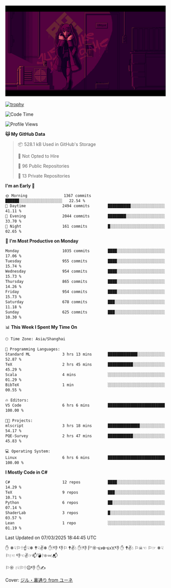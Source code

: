 ![](imgs/main.png)

[![trophy](https://github-profile-trophy.vercel.app/?username=NeilKleistGao&theme=dracula)](https://github.com/ryo-ma/github-profile-trophy)

<!--START_SECTION:waka-->
![Code Time](http://img.shields.io/badge/Code%20Time-1%2C651%20hrs%2036%20mins-blue)

![Profile Views](http://img.shields.io/badge/Profile%20Views-0-blue)

**🐱 My GitHub Data** 

> 📦 528.1 kB Used in GitHub's Storage 
 > 
> 🚫 Not Opted to Hire
 > 
> 📜 96 Public Repositories 
 > 
> 🔑 13 Private Repositories 
 > 
**I'm an Early 🐤** 

```text
🌞 Morning                1367 commits        ██████░░░░░░░░░░░░░░░░░░░   22.54 % 
🌆 Daytime                2494 commits        ██████████░░░░░░░░░░░░░░░   41.11 % 
🌃 Evening                2044 commits        ████████░░░░░░░░░░░░░░░░░   33.70 % 
🌙 Night                  161 commits         █░░░░░░░░░░░░░░░░░░░░░░░░   02.65 % 
```
📅 **I'm Most Productive on Monday** 

```text
Monday                   1035 commits        ████░░░░░░░░░░░░░░░░░░░░░   17.06 % 
Tuesday                  955 commits         ████░░░░░░░░░░░░░░░░░░░░░   15.74 % 
Wednesday                954 commits         ████░░░░░░░░░░░░░░░░░░░░░   15.73 % 
Thursday                 865 commits         ████░░░░░░░░░░░░░░░░░░░░░   14.26 % 
Friday                   954 commits         ████░░░░░░░░░░░░░░░░░░░░░   15.73 % 
Saturday                 678 commits         ███░░░░░░░░░░░░░░░░░░░░░░   11.18 % 
Sunday                   625 commits         ███░░░░░░░░░░░░░░░░░░░░░░   10.30 % 
```


📊 **This Week I Spent My Time On** 

```text
🕑︎ Time Zone: Asia/Shanghai

💬 Programming Languages: 
Standard ML              3 hrs 13 mins       █████████████░░░░░░░░░░░░   52.87 % 
TeX                      2 hrs 45 mins       ███████████░░░░░░░░░░░░░░   45.29 % 
Scala                    4 mins              ░░░░░░░░░░░░░░░░░░░░░░░░░   01.29 % 
BibTeX                   1 min               ░░░░░░░░░░░░░░░░░░░░░░░░░   00.55 % 

🔥 Editors: 
VS Code                  6 hrs 6 mins        █████████████████████████   100.00 % 

🐱‍💻 Projects: 
mlscript                 3 hrs 18 mins       ██████████████░░░░░░░░░░░   54.17 % 
PQE-Survey               2 hrs 47 mins       ███████████░░░░░░░░░░░░░░   45.83 % 

💻 Operating System: 
Linux                    6 hrs 6 mins        █████████████████████████   100.00 % 
```

**I Mostly Code in C#** 

```text
C#                       12 repos            ████░░░░░░░░░░░░░░░░░░░░░   14.29 % 
TeX                      9 repos             ███░░░░░░░░░░░░░░░░░░░░░░   10.71 % 
Python                   6 repos             ██░░░░░░░░░░░░░░░░░░░░░░░   07.14 % 
ShaderLab                3 repos             █░░░░░░░░░░░░░░░░░░░░░░░░   03.57 % 
Lean                     1 repo              ░░░░░░░░░░░░░░░░░░░░░░░░░   01.19 % 
```




 Last Updated on 07/03/2025 18:44:45 UTC
<!--END_SECTION:waka-->

✋ ❄☟⚐🕆☝☟❄ 🕈☟✌❄ ✋🕯👎 👎⚐ 🕈✌💧 ✋🕯👎 🏱☼☜❄☜☠👎 ✋ 🕈✌💧 ⚐☠☜ ⚐☞ ❄☟⚐💧☜ 👎☜✌☞📫💣🕆❄☜💧📬

⚐☼ 💧☟⚐🕆☹👎 ✋✍

Cover: [ジル・裏通り from ユーネ](https://www.pixiv.net/artworks/62127066)
